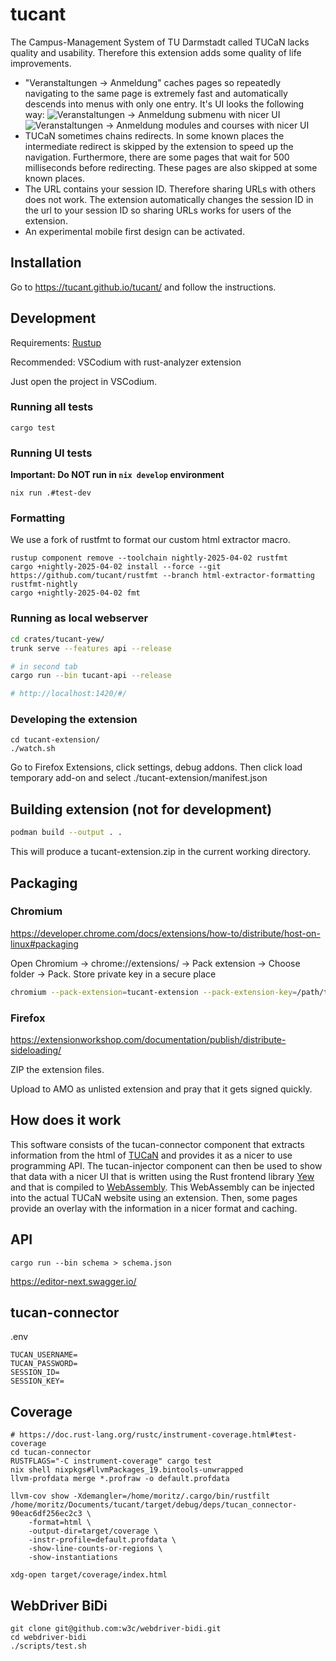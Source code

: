 # tucant

The Campus-Management System of TU Darmstadt called TUCaN lacks quality and usability. Therefore this extension adds some quality of life improvements.

* "Veranstaltungen -> Anmeldung" caches pages so repeatedly navigating to the same page is extremely fast and automatically descends into menus with only one entry. It's UI looks the following way:
  ![Veranstaltungen -> Anmeldung submenu with nicer UI](./.forgejo/veranstaltungen_anmeldung.png)
  ![Veranstaltungen -> Anmeldung modules and courses with nicer UI](./.forgejo/veranstaltungen_anmeldung_2.png)
* TUCaN sometimes chains redirects. In some known places the intermediate redirect is skipped by the extension to speed up the navigation. Furthermore, there are some pages that wait for 500 milliseconds before redirecting. These pages are also skipped at some known places.
* The URL contains your session ID. Therefore sharing URLs with others does not work. The extension automatically changes the session ID in the url to your session ID so sharing URLs works for users of the extension.
* An experimental mobile first design can be activated.

## Installation

Go to https://tucant.github.io/tucant/ and follow the instructions.

## Development

Requirements: [Rustup](https://www.rust-lang.org/tools/install)

Recommended: VSCodium with rust-analyzer extension

Just open the project in VSCodium.

### Running all tests

```
cargo test
```

### Running UI tests

**Important: Do NOT run in `nix develop` environment**

```
nix run .#test-dev
```

### Formatting

We use a fork of rustfmt to format our custom html extractor macro.
```
rustup component remove --toolchain nightly-2025-04-02 rustfmt
cargo +nightly-2025-04-02 install --force --git https://github.com/tucant/rustfmt --branch html-extractor-formatting rustfmt-nightly
cargo +nightly-2025-04-02 fmt
```

### Running as local webserver

```bash
cd crates/tucant-yew/
trunk serve --features api --release

# in second tab
cargo run --bin tucant-api --release

# http://localhost:1420/#/
```

### Developing the extension

```
cd tucant-extension/
./watch.sh
```

Go to Firefox Extensions, click settings, debug addons. Then click load temporary add-on and select ./tucant-extension/manifest.json

## Building extension (not for development)

```bash
podman build --output . .
```
This will produce a tucant-extension.zip in the current working directory.

## Packaging

### Chromium

https://developer.chrome.com/docs/extensions/how-to/distribute/host-on-linux#packaging

Open Chromium -> chrome://extensions/ -> Pack extension -> Choose folder -> Pack. Store private key in a secure place

```bash
chromium --pack-extension=tucant-extension --pack-extension-key=/path/to/tucant-extension.pem
```

### Firefox

https://extensionworkshop.com/documentation/publish/distribute-sideloading/

ZIP the extension files.

Upload to AMO as unlisted extension and pray that it gets signed quickly.

## How does it work

This software consists of the tucan-connector component that extracts information from the html of [TUCaN](https://www.tucan.tu-darmstadt.de) and provides it as a nicer to use programming API. The tucan-injector component can then be used to show that data with a nicer UI that is written using the Rust frontend library [Yew](https://yew.rs/) and that is compiled to [WebAssembly](https://webassembly.org/). This WebAssembly can be injected into the actual TUCaN website using an extension. Then, some pages provide an overlay with the information in a nicer format and caching.

## API

```
cargo run --bin schema > schema.json
```
https://editor-next.swagger.io/

## tucan-connector

.env
```
TUCAN_USERNAME=
TUCAN_PASSWORD=
SESSION_ID=
SESSION_KEY=
```

## Coverage

```
# https://doc.rust-lang.org/rustc/instrument-coverage.html#test-coverage
cd tucan-connector
RUSTFLAGS="-C instrument-coverage" cargo test
nix shell nixpkgs#llvmPackages_19.bintools-unwrapped
llvm-profdata merge *.profraw -o default.profdata

llvm-cov show -Xdemangler=/home/moritz/.cargo/bin/rustfilt /home/moritz/Documents/tucant/target/debug/deps/tucan_connector-90eac6df256ec2c3 \
    -format=html \
    -output-dir=target/coverage \
    -instr-profile=default.profdata \
    -show-line-counts-or-regions \
    -show-instantiations

xdg-open target/coverage/index.html 
```

## WebDriver BiDi

```
git clone git@github.com:w3c/webdriver-bidi.git
cd webdriver-bidi
./scripts/test.sh
```
